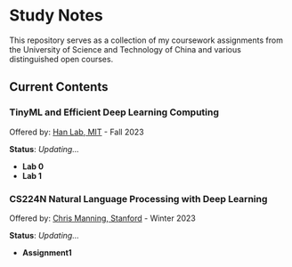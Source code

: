# Study Notes

This repository serves as a collection of my coursework assignments from the University of Science and Technology of China and various distinguished open courses.

## Current Contents

### TinyML and Efficient Deep Learning Computing

Offered by: [Han Lab, MIT](https://hanlab.mit.edu/courses/2023-fall-65940) - Fall 2023

**Status**: _Updating..._

- **Lab 0** 
- **Lab 1**

### CS224N Natural Language Processing with Deep Learning

Offered by: [Chris Manning, Stanford](https://web.stanford.edu/class/cs224n/) - Winter 2023

**Status**: _Updating..._

- **Assignment1** 
